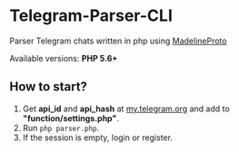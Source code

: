 # Telegram-Parser-CLI
Parser Telegram chats written in php using [MadelineProto](https://github.com/danog/MadelineProto)

Available versions: **PHP 5.6+**

## How to start?

1. Get **api_id** and **api_hash** at [my.telegram.org](https://my.telegram.org/auth) and add to **"function/settings.php"**.
2. Run <code>php parser.php</code>.
3. If the session is empty, login or register.
